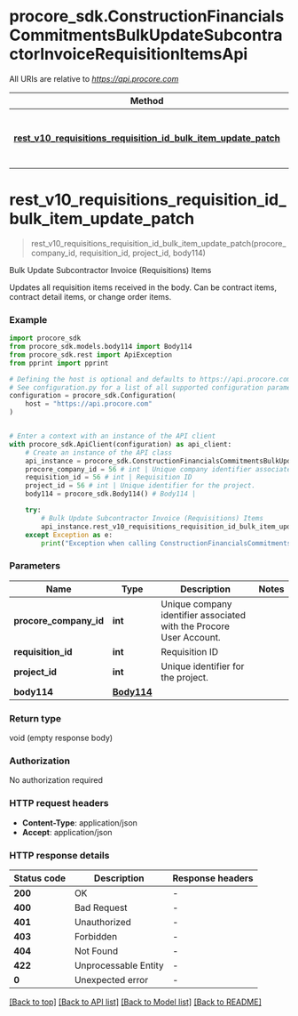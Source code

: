 # procore_sdk.ConstructionFinancialsCommitmentsBulkUpdateSubcontractorInvoiceRequisitionItemsApi

All URIs are relative to *https://api.procore.com*

Method | HTTP request | Description
------------- | ------------- | -------------
[**rest_v10_requisitions_requisition_id_bulk_item_update_patch**](ConstructionFinancialsCommitmentsBulkUpdateSubcontractorInvoiceRequisitionItemsApi.md#rest_v10_requisitions_requisition_id_bulk_item_update_patch) | **PATCH** /rest/v1.0/requisitions/{requisition_id}/bulk_item_update | Bulk Update Subcontractor Invoice (Requisitions) Items


# **rest_v10_requisitions_requisition_id_bulk_item_update_patch**
> rest_v10_requisitions_requisition_id_bulk_item_update_patch(procore_company_id, requisition_id, project_id, body114)

Bulk Update Subcontractor Invoice (Requisitions) Items

Updates all requisition items received in the body. Can be contract items, contract detail items, or change order items.

### Example


```python
import procore_sdk
from procore_sdk.models.body114 import Body114
from procore_sdk.rest import ApiException
from pprint import pprint

# Defining the host is optional and defaults to https://api.procore.com
# See configuration.py for a list of all supported configuration parameters.
configuration = procore_sdk.Configuration(
    host = "https://api.procore.com"
)


# Enter a context with an instance of the API client
with procore_sdk.ApiClient(configuration) as api_client:
    # Create an instance of the API class
    api_instance = procore_sdk.ConstructionFinancialsCommitmentsBulkUpdateSubcontractorInvoiceRequisitionItemsApi(api_client)
    procore_company_id = 56 # int | Unique company identifier associated with the Procore User Account.
    requisition_id = 56 # int | Requisition ID
    project_id = 56 # int | Unique identifier for the project.
    body114 = procore_sdk.Body114() # Body114 | 

    try:
        # Bulk Update Subcontractor Invoice (Requisitions) Items
        api_instance.rest_v10_requisitions_requisition_id_bulk_item_update_patch(procore_company_id, requisition_id, project_id, body114)
    except Exception as e:
        print("Exception when calling ConstructionFinancialsCommitmentsBulkUpdateSubcontractorInvoiceRequisitionItemsApi->rest_v10_requisitions_requisition_id_bulk_item_update_patch: %s\n" % e)
```



### Parameters


Name | Type | Description  | Notes
------------- | ------------- | ------------- | -------------
 **procore_company_id** | **int**| Unique company identifier associated with the Procore User Account. | 
 **requisition_id** | **int**| Requisition ID | 
 **project_id** | **int**| Unique identifier for the project. | 
 **body114** | [**Body114**](Body114.md)|  | 

### Return type

void (empty response body)

### Authorization

No authorization required

### HTTP request headers

 - **Content-Type**: application/json
 - **Accept**: application/json

### HTTP response details

| Status code | Description | Response headers |
|-------------|-------------|------------------|
**200** | OK |  -  |
**400** | Bad Request |  -  |
**401** | Unauthorized |  -  |
**403** | Forbidden |  -  |
**404** | Not Found |  -  |
**422** | Unprocessable Entity |  -  |
**0** | Unexpected error |  -  |

[[Back to top]](#) [[Back to API list]](../README.md#documentation-for-api-endpoints) [[Back to Model list]](../README.md#documentation-for-models) [[Back to README]](../README.md)

